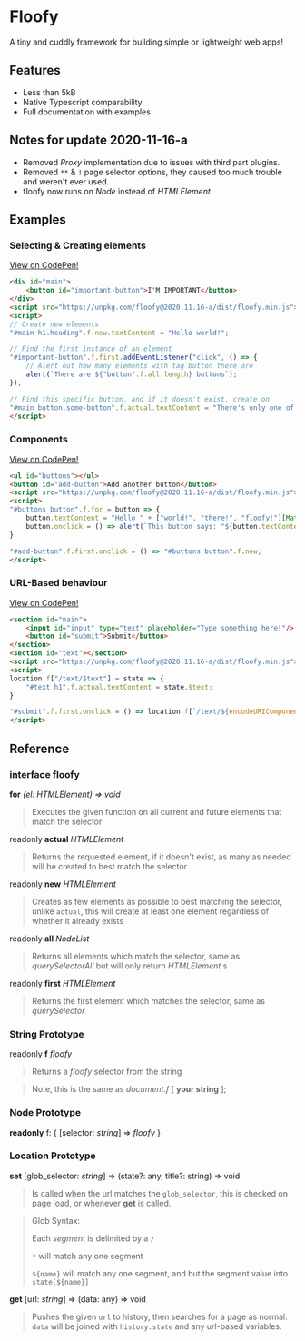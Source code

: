 # Floofy

A tiny and cuddly framework for building simple or lightweight web apps!

## Features

- Less than 5kB
- Native Typescript comparability
- Full documentation with examples

## Notes for update 2020-11-16-a
* Removed _Proxy_ implementation due to issues with third part plugins.
* Removed `**` & `!` page selector options, they caused too much trouble and weren't ever used.
* floofy now runs on _Node_ instead of _HTMLElement_

## Examples

### Selecting & Creating elements

[View on CodePen!](https://codepen.io/SirPandaNugget/pen/ZEOprRG)

```html
<div id="main">
	<button id="important-button">I'M IMPORTANT</button>
</div>
<script src="https://unpkg.com/floofy@2020.11.16-a/dist/floofy.min.js"></script>
<script>
// Create new elements
"#main h1.heading".f.new.textContent = "Hello world!";

// Find the first instance of an element
"#important-button".f.first.addEventListener("click", () => {
	// Alert out how many elements with tag button there are
	alert(`There are ${"button".f.all.length} buttons`);
});

// Find this specific button, and if it doesn't exist, create on
"#main button.some-button".f.actual.textContent = "There's only one of me!";
</script>	
```

### Components

[View on CodePen!](https://codepen.io/SirPandaNugget/pen/mdEmoyO)

```html
<ul id="buttons"></ul>
<button id="add-button">Add another button</button>
<script src="https://unpkg.com/floofy@2020.11.16-a/dist/floofy.min.js"></script>
<script>
"#buttons button".f.for = button => {
	button.textContent = "Hello " + ["world!", "there!", "floofy!"][Math.floor(Math.random() * 3)];
	button.onclick = () => alert(`This button says: "${button.textContent}"`);
}

"#add-button".f.first.onclick = () => "#buttons button".f.new;
</script>
```

### URL-Based behaviour

[View on CodePen!](https://codepen.io/SirPandaNugget/pen/pobPYLY)

```html
<section id="main">
	<input id="input" type="text" placeholder="Type something here!"/>
	<button id="submit">Submit</button>
</section>
<section id="text"></section>
<script src="https://unpkg.com/floofy@2020.11.16-a/dist/floofy.min.js"></script>
<script>
location.f["/text/$text"] = state => {
	"#text h1".f.actual.textContent = state.$text;
}

"#submit".f.first.onclick = () => location.f[`/text/${encodeURIComponent("#input".f.first.value)}`]({});
</script>
```

## Reference

### interface **floofy**

**for** *(el: HTMLElement) => void*

> Executes the given function on all current and future elements that match the selector

readonly **actual** *HTMLElement*

> Returns the requested element, if it doesn't exist, as many as needed will be created to best match the selector

readonly **new** *HTMLElement*

> Creates as few elements as possible to best matching the selector, unlike `actual`, this will create at least one element regardless of whether it already exists

readonly **all** *NodeList*

> Returns all elements which match the selector, same as _querySelectorAll_ but will only return _HTMLElement_ s

readonly **first** *HTMLElement*

> Returns the first element which matches the selector, same as _querySelector_

### String Prototype

readonly **f** *floofy*

> Returns a *floofy* selector from the string

> Note, this is the same as _document.f_ [ **your string** ];

### Node Prototype

**readonly** f: { [selector: *string*] => *floofy* }

### Location Prototype

**set** [glob_selector: *string*] => (state?: any, title?: string) => void

> Is called when the url matches the `glob_selector`, this is checked on page load, or whenever **get** is called.

> Glob Syntax:
>
> Each _segment_ is delimited by a `/`
>
> `*` will match any one segment
> 
> `${name}` will match any one segment, and but the segment value into `state[${name}]`

**get** [url: *string*] => (data: any) => void

> Pushes the given `url` to history, then searches for a page as normal. `data` will be joined with `history.state` and any url-based variables.
